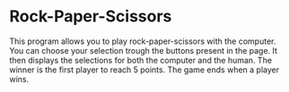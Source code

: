 # Rock-Paper-Scissors

This program allows you to play rock-paper-scissors with the computer. You can choose your selection
trough the buttons present in the page. It then displays the selections for both the computer and the human. The winner is the first player to reach 5 points. The game ends when a player wins.